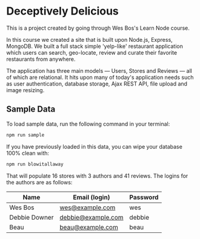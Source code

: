 # Deceptively Delicious

This is a project created by going through Wes Bos's Learn Node course.

In this course we created a site that is built upon Node.js, Express, MongoDB. We built a full stack simple 'yelp-like' restaurant application which users can search, geo-locate, review and curate their favorite restaurants from anywhere.

The application has three main models — Users, Stores and Reviews — all of which are relational. It hits upon many of today's application needs such as user authentication, database storage, Ajax REST API, file upload and image resizing.

## Sample Data

To load sample data, run the following command in your terminal:

```bash
npm run sample
```

If you have previously loaded in this data, you can wipe your database 100% clean with:

```bash
npm run blowitallaway
```

That will populate 16 stores with 3 authors and 41 reviews. The logins for the authors are as follows:

|Name|Email (login)|Password|
|---|---|---|
|Wes Bos|wes@example.com|wes|
|Debbie Downer|debbie@example.com|debbie|
|Beau|beau@example.com|beau|
